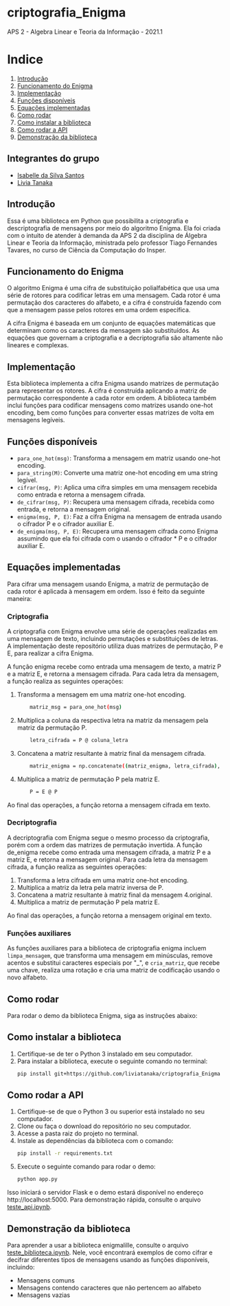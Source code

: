 # criptografia_Enigma
APS 2 - Algebra Linear e Teoria da Informação - 2021.1

# Indice
1. [Introdução](#introdução)
2. [Funcionamento do Enigma](#funcionamento-do-enigma)
3. [Implementação](#implementação)
4. [Funções disponíveis](#funções-disponíveis)
5. [Equações implementadas](#equações-implementadas)
6. [Como rodar](#como-rodar)
7. [Como instalar a biblioteca](#como-instalar-a-biblioteca)
8. [Como rodar a API](#como-rodar-a-api)
9. [Demonstração da biblioteca](#demonstração-da-biblioteca)

## Integrantes do grupo
* [Isabelle da Silva Santos](https://github.com/isabelleatt)
* [Livia Tanaka](https://github.com/liviatanaka)

## Introdução
Essa é uma biblioteca em Python que possibilita a criptografia e descriptografia de mensagens por meio do algoritmo Enigma. Ela foi criada com o intuito de atender à demanda da APS 2 da disciplina de Álgebra Linear e Teoria da Informação, ministrada pelo professor Tiago Fernandes Tavares, no curso de Ciência da Computação do Insper.

## Funcionamento do Enigma
O algoritmo Enigma é uma cifra de substituição polialfabética que usa uma série de rotores para codificar letras em uma mensagem. Cada rotor é uma permutação dos caracteres do alfabeto, e a cifra é construída fazendo com que a mensagem passe pelos rotores em uma ordem específica.

A cifra Enigma é baseada em um conjunto de equações matemáticas que determinam como os caracteres da mensagem são substituídos. As equações que governam a criptografia e a decriptografia são altamente não lineares e complexas.

## Implementação
Esta biblioteca implementa a cifra Enigma usando matrizes de permutação para representar os rotores. A cifra é construída aplicando a matriz de permutação correspondente a cada rotor em ordem. A biblioteca também inclui funções para codificar mensagens como matrizes usando one-hot encoding, bem como funções para converter essas matrizes de volta em mensagens legíveis.

## Funções disponíveis
* `para_one_hot(msg)`: Transforma a mensagem em matriz usando one-hot encoding.
* `para_string(M)`: Converte uma matriz one-hot encoding em uma string legível.
* `cifrar(msg, P)`: Aplica uma cifra simples em uma mensagem recebida como entrada e retorna a mensagem cifrada.
* `de_cifrar(msg, P)`: Recupera uma mensagem cifrada, recebida como entrada, e retorna a mensagem original.
* `enigma(msg, P, E)`: Faz a cifra Enigma na mensagem de entrada usando o cifrador P e o cifrador auxiliar E.
* `de_enigma(msg, P, E)`: Recupera uma mensagem cifrada como Enigma assumindo que ela foi cifrada com o usando o cifrador * P e o cifrador auxiliar E.

## Equações implementadas
Para cifrar uma mensagem usando Enigma, a matriz de permutação de cada rotor é aplicada à mensagem em ordem. Isso é feito da seguinte maneira:

### Criptografia
A criptografia com Enigma envolve uma série de operações realizadas em uma mensagem de texto, incluindo permutações e substituições de letras. A implementação deste repositório utiliza duas matrizes de permutação, P e E, para realizar a cifra Enigma.

A função enigma recebe como entrada uma mensagem de texto, a matriz P e a matriz E, e retorna a mensagem cifrada. Para cada letra da mensagem, a função realiza as seguintes operações:

1. Transforma a mensagem em uma matriz one-hot encoding.

    ```bash
        matriz_msg = para_one_hot(msg)
    ```

2. Multiplica a coluna da respectiva letra na matriz da mensagem pela matriz da permutação P.

    ```bash
        letra_cifrada = P @ coluna_letra
    ```

3. Concatena a matriz resultante à matriz final da mensagem cifrada.

    ```bash
        matriz_enigma = np.concatenate((matriz_enigma, letra_cifrada), axis=1)
    ```
4. Multiplica a matriz de permutação P pela matriz E.

    ```bash
        P = E @ P
    ```

Ao final das operações, a função retorna a mensagem cifrada em texto.

### Decriptografia
A decriptografia com Enigma segue o mesmo processo da criptografia, porém com a ordem das matrizes de permutação invertida. A função de_enigma recebe como entrada uma mensagem cifrada, a matriz P e a matriz E, e retorna a mensagem original. Para cada letra da mensagem cifrada, a função realiza as seguintes operações:

1. Transforma a letra cifrada em uma matriz one-hot encoding.
2. Multiplica a matriz da letra pela matriz inversa de P.
3. Concatena a matriz resultante à matriz final da mensagem 4.original.
4. Multiplica a matriz de permutação P pela matriz E.

Ao final das operações, a função retorna a mensagem original em texto.

### Funções auxiliares

As funções auxiliares para a biblioteca de criptografia enigma incluem `limpa_mensagem`, que transforma uma mensagem em minúsculas, remove acentos e substitui caracteres especiais por "_", e `cria_matriz`, que recebe uma chave, realiza uma rotação e cria uma matriz de codificação usando o novo alfabeto.

## Como rodar

Para rodar o demo da biblioteca Enigma, siga as instruções abaixo:

## Como instalar a biblioteca
1. Certifique-se de ter o Python 3 instalado em seu computador.
2. Para instalar a biblioteca, execute o seguinte comando no terminal:
    ```bash
    pip install git+https://github.com/liviatanaka/criptografia_Enigma
    ```

## Como rodar a API
1. Certifique-se de que o Python 3 ou superior está instalado no seu computador.
2. Clone ou faça o download do repositório no seu computador.
3. Acesse a pasta raiz do projeto no terminal.
4. Instale as dependências da biblioteca com o comando:
    ```bash
    pip install -r requirements.txt
    ```
5. Execute o seguinte comando para rodar o demo:
    ```bash
    python app.py
    ```
Isso iniciará o servidor Flask e o demo estará disponível no endereço http://localhost:5000.
Para demonstração rápida, consulte o arquivo [teste_api.ipynb](teste_api.ipynb).

## Demonstração da biblioteca
Para aprender a usar a biblioteca enigmalille, consulte o arquivo [teste_biblioteca.ipynb](teste_biblioteca.ipynb). Nele, você encontrará exemplos de como cifrar e decifrar diferentes tipos de mensagens usando as funções disponíveis, incluindo:

* Mensagens comuns
* Mensagens contendo caracteres que não pertencem ao alfabeto
* Mensagens vazias
